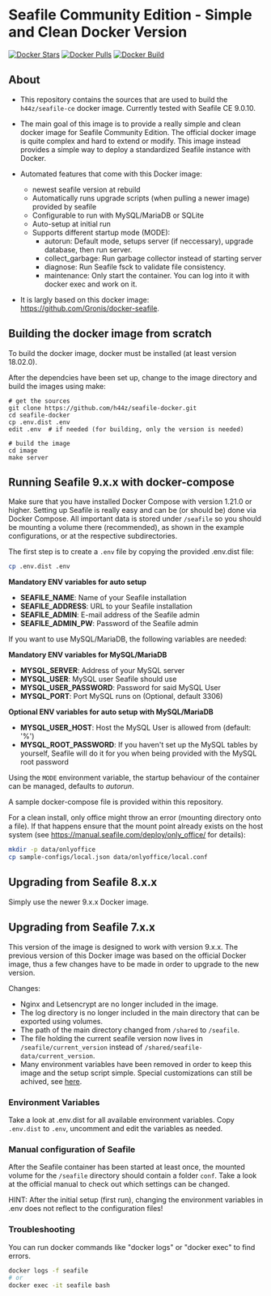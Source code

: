 # Seafile Community Edition - Simple and Clean Docker Version

[![Docker Stars](https://img.shields.io/docker/stars/h44z/seafile-ce.svg)](https://hub.docker.com/r/h44z/seafile-ce/)
[![Docker Pulls](https://img.shields.io/docker/pulls/h44z/seafile-ce.svg)](https://hub.docker.com/r/h44z/seafile-ce/)
[![Docker Build](https://github.com/h44z/seafile-docker-ce/actions/workflows/docker-publish.yml/badge.svg)](https://github.com/h44z/seafile-docker-ce/actions/workflows/docker-publish.yml)

## About

- This repository contains the sources that are used to build the `h44z/seafile-ce` docker image. Currently tested with Seafile CE 9.0.10.

- The main goal of this image is to provide a really simple and clean docker image for Seafile Community Edition.
 The official docker image is quite complex and hard to extend or modify. This image instead provides a simple way to deploy a standardized Seafile instance with Docker.

- Automated features that come with this Docker image:
  - newest seafile version at rebuild
  - Automatically runs upgrade scripts (when pulling a newer image) provided by seafile
  - Configurable to run with MySQL/MariaDB or SQLite
  - Auto-setup at initial run
  - Supports different startup mode (MODE):
    - autorun: Default mode, setups server (if neccessary), upgrade database, then run server.
    - collect_garbage: Run garbage collector instead of starting server
    - diagnose: Run Seafile fsck to validate file consistency.
    - maintenance: Only start the container. You can log into it with docker exec and work on it.

- It is largly based on this docker image: https://github.com/Gronis/docker-seafile. 

## Building the docker image from scratch
To build the docker image, docker must be installed (at least version 18.02.0). 

After the dependcies have been set up, change to the image directory and build the images using make:

```
# get the sources
git clone https://github.com/h44z/seafile-docker.git
cd seafile-docker
cp .env.dist .env
edit .env  # if needed (for building, only the version is needed)

# build the image
cd image
make server
```


## Running Seafile 9.x.x with docker-compose
Make sure that you have installed Docker Compose with version 1.21.0 or higher. Setting up Seafile is really easy and can be (or should be) done via Docker Compose. All important data is stored under `/seafile` so you should be mounting a volume there (recommended), as shown in the example configurations, or at the respective subdirectories.

The first step is to create a `.env` file by copying the provided .env.dist file:
```bash
cp .env.dist .env
```
**Mandatory ENV variables for auto setup**

* **SEAFILE_NAME**: Name of your Seafile installation
* **SEAFILE_ADDRESS**: URL to your Seafile installation
* **SEAFILE_ADMIN**: E-mail address of the Seafile admin
* **SEAFILE_ADMIN_PW**: Password of the Seafile admin

If you want to use MySQL/MariaDB, the following variables are needed:

**Mandatory ENV variables for MySQL/MariaDB**
* **MYSQL_SERVER**: Address of your MySQL server
* **MYSQL_USER**: MySQL user Seafile should use
* **MYSQL_USER_PASSWORD**: Password for said MySQL User
* **MYSQL_PORT**: Port MySQL runs on (Optional, default 3306)

**Optional ENV variables for auto setup with MySQL/MariaDB**
* **MYSQL_USER_HOST**: Host the MySQL User is allowed from (default: '%')
* **MYSQL_ROOT_PASSWORD**: If you haven't set up the MySQL tables by yourself, Seafile will do it for you when being provided with the MySQL root password

Using the `MODE` environment variable, the startup behaviour of the container can be managed, defaults to *autorun*.

A sample docker-compose file is provided within this repository.

For a clean install, only office might throw an error (mounting directory onto a file). If that happens ensure that the mount point already exists on the host system (see https://manual.seafile.com/deploy/only_office/ for details):

```bash
mkdir -p data/onlyoffice
cp sample-configs/local.json data/onlyoffice/local.conf
```


## Upgrading from Seafile 8.x.x
Simply use the newer 9.x.x Docker image.


## Upgrading from Seafile 7.x.x
This version of the image is designed to work with version 9.x.x.
The previous version of this Docker image was based on the official Docker image, thus a few changes have to be made in order to upgrade to the new version.

Changes:
 - Nginx and Letsencrypt are no longer included in the image.
 - The log directory is no longer included in the main directory that can be exported using volumes.
 - The path of the main directory changed from `/shared` to `/seafile`.
 - The file holding the current seafile version now lives in `/seafile/current_version` instead of `/shared/seafile-data/current_version`.
 - Many environment variables have been removed in order to keep this image and the setup script simple. Special customizations can still be achived, see [here](#manual-configuration-of-seafile).


### Environment Variables
Take a look at .env.dist for all available environment variables. Copy `.env.dist` to `.env`, uncomment and edit the variables as needed.


### Manual configuration of Seafile
After the Seafile container has been started at least once, the mounted volume for the `/seafile` directory should contain a folder `conf`. Take a look at the official manual to check out which settings can be changed.

HINT: After the initial setup (first run), changing the environment variables in .env does not reflect to the configuration files!


### Troubleshooting

You can run docker commands like "docker logs" or "docker exec" to find errors.

```sh
docker logs -f seafile
# or
docker exec -it seafile bash
```
